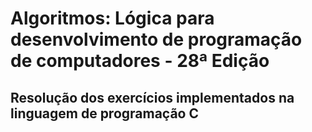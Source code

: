 # Algoritmos: Lógica para desenvolvimento de programação de computadores - 28ª Edição

## Resolução dos exercícios implementados na linguagem de programação C